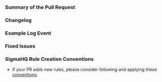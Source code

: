 <!--
Thanks for your contribution. Please make sure to fill the contents of this template with the necessary information to ease and speed up the review process.

!!! PLEASE DO NOT DELETE ANY SECTION, COMMENT OR THE CONTENT OF THE TEMPLATE. !!!
-->

### Summary of the Pull Request

<!--
**Please note that this section is required and must be filled**
A short summary of your pull request.
-->

### Changelog

<!--
** Don't remove this comment **
You need to add one line for every changed file of the PR and prefix one of the following tags:
new:	<title>
update:	<title> - <optional comment>
fix:	<title> - <optional comment>
remove:	<title> - <optional comment>
chore: for non-detection related changes (e.g. dates/titles) and changes on workflow

e.g.
new: Brute-Force Attacks on Azure Admin Account
update: Suspicious Microsoft Office Child Process - add MSPUB.EXE
fix: Malware User Agent - remove legitimate Firefox UA
chore: workflow - update checkout version
remove: Suspicious Office Execution - deprecated in favour of 8f922766-a1d3-4b57-9966-b27de37fddd2
-->

### Example Log Event

<!--
Fill this in case of false positive fixes
-->

### Fixed Issues

<!--
Link the fixed issues here, in case your commit fixes issues with rules or code
-->

### SigmaHQ Rule Creation Conventions

- If your PR adds new rules, please consider following and applying these [conventions](https://github.com/SigmaHQ/sigma-specification/blob/main/sigmahq/)
